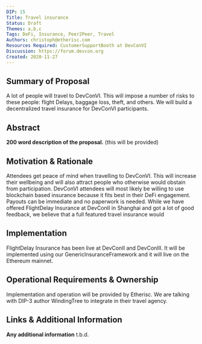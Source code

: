 ```yaml
---
DIP: 15
Title: Travel insurance
Status: Draft
Themes: a,b,c
Tags: DeFi, Insurance, Peer2Peer, Travel
Authors: christoph@etherisc.com
Resources Required: CustomerSupportBooth at DevConVI
Discussion: https://forum.devcon.org
Created: 2020-11-27
---
```


## Summary of Proposal

A lot of people will travel to DevConVI. This will impose a number of risks to these people:
flight Delays, baggage loss, theft, and others. We will build a decentralized travel insurance for DevConVI participants. 

## Abstract
__200 word description of the proposal.__
(this will be provided)

## Motivation & Rationale
Attendees get peace of mind when travelling to DevConVI. This will increase their wellbeing
and will also attract people who otherwise would obstain from participation.
DevConVI attendees will most likely be willing to use blockchain based insurance because it fits
best in their DeFi engagement. Payouts can be immediate and no paperwork is needed.
While we have offered FlightDelay Insurance at DevConII in Shanghai and got a lot of good feedback, 
we believe that a full featured travel insurance would  

## Implementation
FlightDelay Insurance has been live at DevConII and DevConIII. It will be implemented using our
GenericInsuranceFramework and it will live on the Ethereum mainnet.

## Operational Requirements & Ownership
Implementation and operation will be provided by Etherisc.
We are talking with DIP-3 author WindingTree to integrate in their travel agency.

## Links & Additional Information
__Any additional information__
t.b.d.
